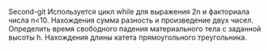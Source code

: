  Second-git
 Используется цикл while для выражения 2n и факториала числа n<10.
 Нахождения сумма разность и произведение двух чисел.
 Определить время свободного падения материального тела с заданной высоты h.
 Нахождения длины катета прямоугольного треугольника.
 
